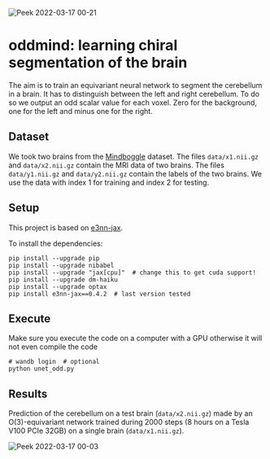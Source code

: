 ![Peek 2022-03-17 00-21](https://user-images.githubusercontent.com/333780/158736611-87eae726-c7d2-4d10-868d-34e6305740a2.gif)
# oddmind: learning chiral segmentation of the brain

The aim is to train an equivariant neural network to segment the cerebellum in a brain.
It has to distinguish between the left and right cerebellum.
To do so we output an odd scalar value for each voxel.
Zero for the background, one for the left and minus one for the right.

## Dataset

We took two brains from the [Mindboggle](https://mindboggle.info/) dataset.
The files `data/x1.nii.gz` and `data/x2.nii.gz` contain the MRI data of two brains.
The files `data/y1.nii.gz` and `data/y2.nii.gz` contain the labels of the two brains.
We use the data with index 1 for training and index 2 for testing.

## Setup

This project is based on [e3nn-jax](https://github.com/e3nn/e3nn-jax).

To install the dependencies:

```
pip install --upgrade pip
pip install --upgrade nibabel
pip install --upgrade "jax[cpu]"  # change this to get cuda support!
pip install --upgrade dm-haiku
pip install --upgrade optax
pip install e3nn-jax==0.4.2  # last version tested
```

## Execute

Make sure you execute the code on a computer with a GPU otherwise it will not even compile the code
```
# wandb login  # optional
python unet_odd.py
```

## Results
Prediction of the cerebellum on a test brain (`data/x2.nii.gz`) made by an O(3)-equivariant network trained during 2000 steps (8 hours on a Tesla V100 PCIe 32GB) on a single brain (`data/x1.nii.gz`).

![Peek 2022-03-17 00-03](https://user-images.githubusercontent.com/333780/158734792-731a2861-2e6e-494c-938d-5239097d6133.gif)
